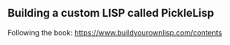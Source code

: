 ## Building a custom LISP called PickleLisp

Following the book: https://www.buildyourownlisp.com/contents
